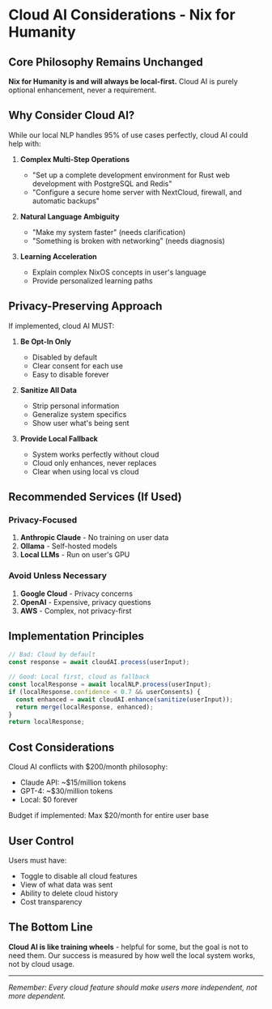 # Cloud AI Considerations - Nix for Humanity

## Core Philosophy Remains Unchanged

**Nix for Humanity is and will always be local-first.** Cloud AI is purely optional enhancement, never a requirement.

## Why Consider Cloud AI?

While our local NLP handles 95% of use cases perfectly, cloud AI could help with:

1. **Complex Multi-Step Operations**
   - "Set up a complete development environment for Rust web development with PostgreSQL and Redis"
   - "Configure a secure home server with NextCloud, firewall, and automatic backups"

2. **Natural Language Ambiguity**
   - "Make my system faster" (needs clarification)
   - "Something is broken with networking" (needs diagnosis)

3. **Learning Acceleration**
   - Explain complex NixOS concepts in user's language
   - Provide personalized learning paths

## Privacy-Preserving Approach

If implemented, cloud AI MUST:

1. **Be Opt-In Only**
   - Disabled by default
   - Clear consent for each use
   - Easy to disable forever

2. **Sanitize All Data**
   - Strip personal information
   - Generalize system specifics
   - Show user what's being sent

3. **Provide Local Fallback**
   - System works perfectly without cloud
   - Cloud only enhances, never replaces
   - Clear when using local vs cloud

## Recommended Services (If Used)

### Privacy-Focused
1. **Anthropic Claude** - No training on user data
2. **Ollama** - Self-hosted models
3. **Local LLMs** - Run on user's GPU

### Avoid Unless Necessary
1. **Google Cloud** - Privacy concerns
2. **OpenAI** - Expensive, privacy questions
3. **AWS** - Complex, not privacy-first

## Implementation Principles

```javascript
// Bad: Cloud by default
const response = await cloudAI.process(userInput);

// Good: Local first, cloud as fallback
const localResponse = await localNLP.process(userInput);
if (localResponse.confidence < 0.7 && userConsents) {
  const enhanced = await cloudAI.enhance(sanitize(userInput));
  return merge(localResponse, enhanced);
}
return localResponse;
```

## Cost Considerations

Cloud AI conflicts with $200/month philosophy:
- Claude API: ~$15/million tokens
- GPT-4: ~$30/million tokens
- Local: $0 forever

Budget if implemented: Max $20/month for entire user base

## User Control

Users must have:
- Toggle to disable all cloud features
- View of what data was sent
- Ability to delete cloud history
- Cost transparency

## The Bottom Line

**Cloud AI is like training wheels** - helpful for some, but the goal is not to need them. Our success is measured by how well the local system works, not by cloud usage.

---

*Remember: Every cloud feature should make users more independent, not more dependent.*